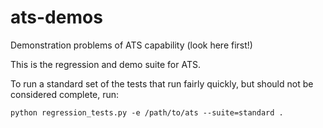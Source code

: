 # ats-demos
Demonstration problems of ATS capability (look here first!)


This is the regression and demo suite for ATS.

To run a standard set of the tests that run fairly quickly, but should
not be considered complete, run:

```
python regression_tests.py -e /path/to/ats --suite=standard .
```

